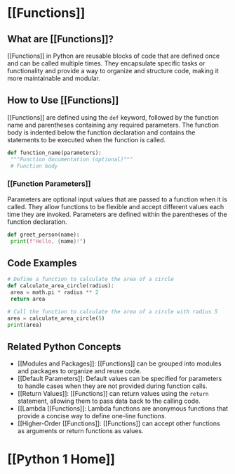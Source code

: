 # [[Functions]]

## What are [[Functions]]?
 [[Functions]] in Python are reusable blocks of code that are defined once and can be called multiple times. They encapsulate specific tasks or functionality and provide a way to organize and structure code, making it more maintainable and modular.

## How to Use [[Functions]]
 [[Functions]] are defined using the `def` keyword, followed by the function name and parentheses containing any required parameters. The function body is indented below the function declaration and contains the statements to be executed when the function is called.

```python
def function_name(parameters):
 """Function documentation (optional)"""
 # Function body
```

### [[Function Parameters]]
Parameters are optional input values that are passed to a function when it is called. They allow functions to be flexible and accept different values each time they are invoked. Parameters are defined within the parentheses of the function declaration.

```python
def greet_person(name):
 print(f"Hello, {name}!")
```

## Code Examples
```python
# Define a function to calculate the area of a circle
def calculate_area_circle(radius):
 area = math.pi * radius ** 2
 return area

# Call the function to calculate the area of a circle with radius 5
area = calculate_area_circle(5)
print(area)
```

## Related Python Concepts

- [[Modules and Packages]]: [[Functions]] can be grouped into modules and packages to organize and reuse code.
- [[Default Parameters]]: Default values can be specified for parameters to handle cases when they are not provided during function calls.
- [[Return Values]]: [[Functions]] can return values using the `return` statement, allowing them to pass data back to the calling code.
- [[Lambda [[Functions]]: Lambda functions are anonymous functions that provide a concise way to define one-line functions.
- [[Higher-Order [[Functions]]: [[Functions]] can accept other functions as arguments or return functions as values.
# [[Python 1 Home]]
